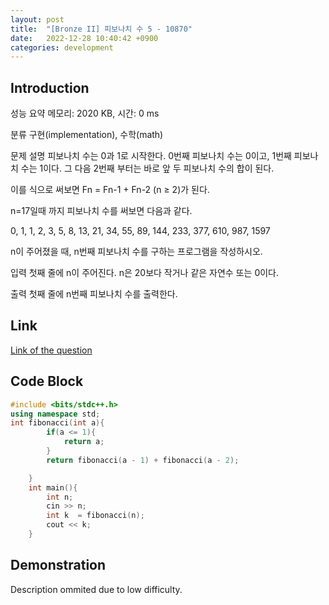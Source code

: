 ```yaml
---
layout: post
title:  "[Bronze II] 피보나치 수 5 - 10870"
date:   2022-12-28 10:40:42 +0900
categories: development
---
```


## Introduction

성능 요약
메모리: 2020 KB, 시간: 0 ms

분류
구현(implementation), 수학(math)

문제 설명
피보나치 수는 0과 1로 시작한다. 0번째 피보나치 수는 0이고, 1번째 피보나치 수는 1이다. 그 다음 2번째 부터는 바로 앞 두 피보나치 수의 합이 된다.

이를 식으로 써보면 Fn = Fn-1 + Fn-2 (n ≥ 2)가 된다.

n=17일때 까지 피보나치 수를 써보면 다음과 같다.

0, 1, 1, 2, 3, 5, 8, 13, 21, 34, 55, 89, 144, 233, 377, 610, 987, 1597

n이 주어졌을 때, n번째 피보나치 수를 구하는 프로그램을 작성하시오.

입력
첫째 줄에 n이 주어진다. n은 20보다 작거나 같은 자연수 또는 0이다.

출력
첫째 줄에 n번째 피보나치 수를 출력한다.

## Link

[Link of the question](https://www.acmicpc.net/problem/10870)

## Code Block

```c++
#include <bits/stdc++.h>
using namespace std;
int fibonacci(int a){
        if(a <= 1){
            return a;
        }
        return fibonacci(a - 1) + fibonacci(a - 2);

    }
    int main(){
        int n;
        cin >> n;
        int k  = fibonacci(n);
        cout << k;
    }
```

## Demonstration

Description ommited due to low difficulty.
